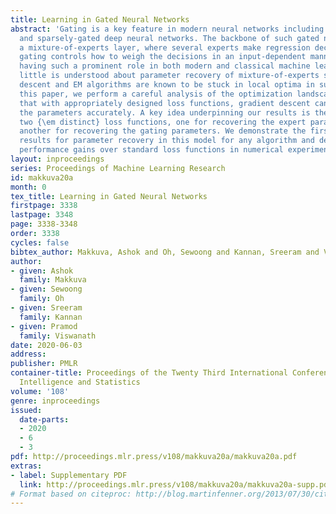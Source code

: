 ```yaml
---
title: Learning in Gated Neural Networks
abstract: 'Gating is a key feature in modern neural networks including LSTMs, GRUs
  and sparsely-gated deep neural networks. The backbone of such gated networks is
  a mixture-of-experts layer, where several experts make regression decisions and
  gating controls how to weigh the decisions in an input-dependent manner. Despite
  having such a prominent role in both modern and classical machine learning, very
  little is understood about parameter recovery of mixture-of-experts since gradient
  descent and EM algorithms are known to be stuck in local optima in such models.In
  this paper, we perform a careful analysis of the optimization landscape and show
  that with appropriately designed loss functions, gradient descent can indeed learn
  the parameters accurately. A key idea underpinning our results is the design of
  two {\em distinct} loss functions, one for recovering the expert parameters and
  another for recovering the gating parameters. We demonstrate the first sample complexity
  results for parameter recovery in this model for any algorithm and demonstrate significant
  performance gains over standard loss functions in numerical experiments. '
layout: inproceedings
series: Proceedings of Machine Learning Research
id: makkuva20a
month: 0
tex_title: Learning in Gated Neural Networks
firstpage: 3338
lastpage: 3348
page: 3338-3348
order: 3338
cycles: false
bibtex_author: Makkuva, Ashok and Oh, Sewoong and Kannan, Sreeram and Viswanath, Pramod
author:
- given: Ashok
  family: Makkuva
- given: Sewoong
  family: Oh
- given: Sreeram
  family: Kannan
- given: Pramod
  family: Viswanath
date: 2020-06-03
address: 
publisher: PMLR
container-title: Proceedings of the Twenty Third International Conference on Artificial
  Intelligence and Statistics
volume: '108'
genre: inproceedings
issued:
  date-parts:
  - 2020
  - 6
  - 3
pdf: http://proceedings.mlr.press/v108/makkuva20a/makkuva20a.pdf
extras:
- label: Supplementary PDF
  link: http://proceedings.mlr.press/v108/makkuva20a/makkuva20a-supp.pdf
# Format based on citeproc: http://blog.martinfenner.org/2013/07/30/citeproc-yaml-for-bibliographies/
---
```

